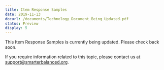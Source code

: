 ```yaml
---
title: Item Response Samples
date: 2019-11-13
docurl: /documents/Technology_Document_Being_Updated.pdf
status: Preview
display: 5
---
```

This Item Response Samples is currently being updated. Please check back soon.

If you require information related to this topic, please contact us at support@smarterbalanced.org.
